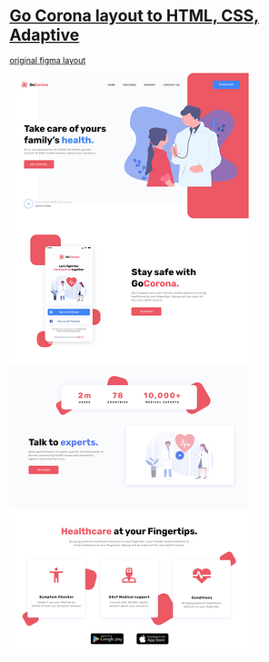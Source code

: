 # [Go Corona layout to HTML, CSS, Adaptive](https://github.com/Katsiaryna-Liubchanka/Go-corona-with-CSS--HTML---Adaptive-layout)

[original figma layout](https://www.figma.com/file/vljeivCkGNYBwLUuWsT9z1/Gocorna-Website?node-id=0%3A1)

![layout screenshot](desktop.png)
